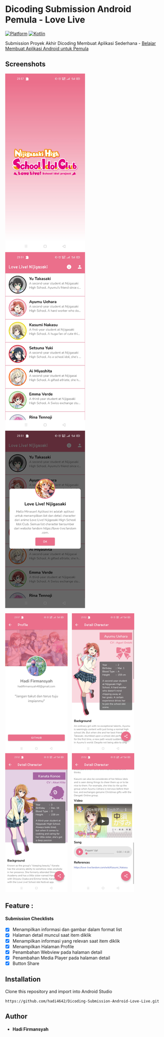 # Dicoding Submission Android Pemula - Love Live
[![Platform](https://img.shields.io/badge/platform-Android-green.svg)](http://developer.android.com/index.html) [![Kotlin](https://img.shields.io/badge/kotlin-1.5.10-blue.svg)](http://kotlinlang.org)

Submission Proyek Akhir Dicoding Membuat Aplikasi Sederhana - [Belajar Membuat Aplikasi Android untuk Pemula](https://www.dicoding.com/academies/51)
## Screenshots
<img src="assets/splash.jpg"
width="256">&nbsp;&nbsp;&nbsp;
<img src="assets/list_aplikasi.jpg"
width="256">&nbsp;&nbsp;&nbsp;
<img src="assets/info_aplikasi.jpg"
width="256">&nbsp;&nbsp;&nbsp;


   <img src="assets/profile.jpg"
        alt="Profile Screen"    
        style="margin-right: 10px;"    
        width="200" />
    <img src="assets/detail.jpg"
        alt="Detail"    
        style="margin-right: 10px;"    
        width="200" />
    <img src="assets/detail2.jpg"
        alt="Detail 2"    
        style="margin-right: 10px;"    
        width="200" />
    <img src="assets/detail3.jpg"
        alt="Detail 3"    
        style="margin-right: 10px;"    
        width="200" />
        
## Feature :
#### Submission Checklists
- [x] Menampilkan informasi dan gambar dalam format list
- [x] Halaman detail muncul saat item diklik
- [x] Menampilkan informasi yang relevan saat item diklik
- [x] Menampilkan Halaman Profile
- [x] Penambahan Webview pada halaman detail
- [x] Penambahan Media Player pada halaman detail
- [x] Button Share

## Installation
Clone this repository and import into Android Studio
```
https://github.com/hadi4642/Dicoding-Submission-Android-Love-Live.git
```

## Author
* #### Hadi Firmansyah
